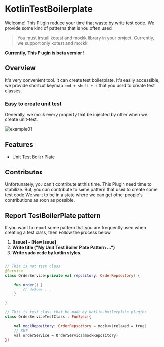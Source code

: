 # KotlinTestBoilerplate

Welcome! This Plugin reduce your time that waste by write test code.
We provide some kind of patterns that is you often used

> You must install kotest and mockk library in your project, Currently, we support only kotest and mockk

**Currently, This Plugin is beta version!**

## Overview

It's very convenient tool. it can create test boilerplate.
It's easily accessible, we provide shortcut keymap `cmd + shift + t` that you used to create test classes.

### Easy to create unit test

Generally, we mock every property that be injected by other when we create unit-test.

![example01](https://user-images.githubusercontent.com/57784077/188525568-0f445024-bbb6-45a0-9d13-fb3e2c371789.gif)


## Features

- Unit Test Boiler Plate

## Contributes

Unfortunately, you can't contribute at this time. This Plugin need time to stabilize.
But, you can contribute to some pattern that used to create some test code
We want to be in a state where we can get other people's contributions as soon as possible.

## Report TestBoilerPlate pattern

If you want to report some pattern that you are frequently used when creating a test class, then Follow the process below

1. **[Issue] - [New Issue]**
2. **Write title ("My Unit Test Boiler Plate Pattern ...")**
3. **Write sudo code by kotlin styles.**
```kotlin

// This is not test class
@Service
class OrderService(private val repository: OrderRepsoitory) {
    
    fun order() {
        // doSome ...
    }
    
}

// This is test class that be made by kotlin-boilerplate plugins
class OrderServiceTestClass : FunSpec({
    
    val mockRepository: OrderRepsoitory = mock<>(relaxed = true)
    // SUT
    val orderService = OrderService(mockRepository)
})
```